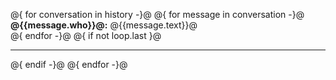 @{ for conversation in history -}@
@{ for message in conversation -}@
**@{{message.who}}@:** @{{message.text}}@  
@{ endfor -}@
@{ if not loop.last }@
* * *

@{ endif -}@
@{ endfor -}@
